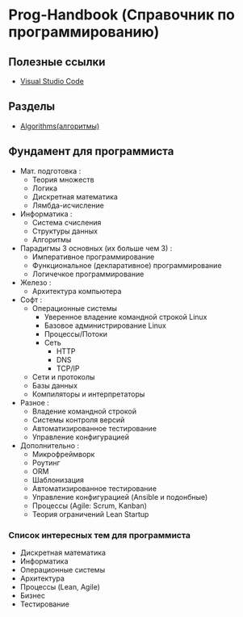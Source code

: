 # Prog-Handbook (Справочник по программированию)

## Полезные ссылки

* [Visual Studio Code](https://code.visualstudio.com)

## Разделы

* [Algorithms(алгоритмы)](algorithms/)

## Фундамент для программиста

* Мат. подготовка :
	* Теория множеств
	* Логика
	* Дискретная математика
	* Лямбда-исчисление
* Информатика :
	* Система счисления
	* Структуры данных
	* Алгоритмы
* Парадигмы 3 основных (их больше чем 3) :
	* Императивное программирование
	* Функциональное (декларативное) программирование
	* Логичечкое программирование
* Железо :
	* Архитектура компьютера
* Софт :
	* Операционные системы
		* Уверенное владение командной строкой Linux
		* Базовое администрирование Linux
		* Процессы/Потоки
		* Сеть
			* HTTP
			* DNS
			* TCP/IP
	* Сети и протоколы
	* Базы данных 
	* Компиляторы и интерпретаторы
* Разное : 
	* Владение командной строкой
	* Системы контроля версий
	* Автоматизированное тестирование
	* Управление конфигурацией
* Дополнительно :
	* Микрофреймворк
	* Роутинг
	* ORM 
	* Шаблонизация
	* Автоматизированное тестирование
	* Управление конфигурацией (Ansible и подонбные)
	* Процессы (Agile: Scrum, Kanban)
	* Теория ограничений Lean Startup

### Список интересных тем для программиста

* Дискретная математика
* Информатика
* Операционные системы
* Архитектура
* Процессы (Lean, Agile)
* Бизнес
* Тестирование
